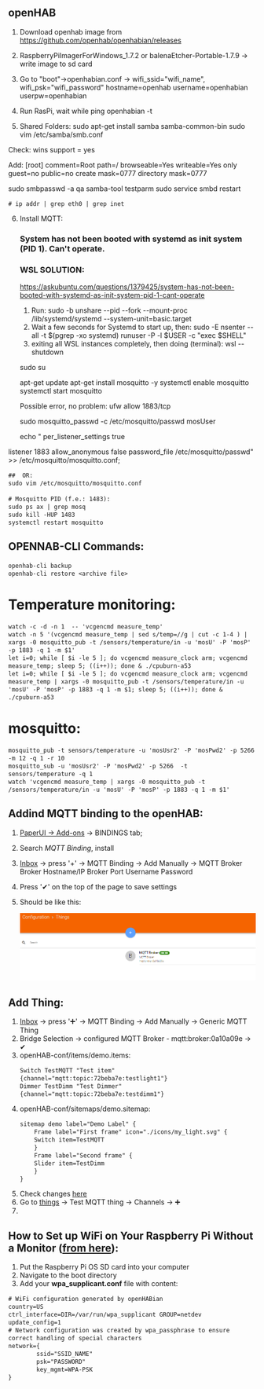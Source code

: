 ## openHAB

1. Download openhab image from https://github.com/openhab/openhabian/releases
2. RaspberryPiImagerForWindows_1.7.2 or balenaEtcher-Portable-1.7.9 -> write image to sd card
3. Go to "boot"->openhabian.conf -> wifi_ssid="wifi_name", wifi_psk="wifi_password"
	hostname=openhab
	username=openhabian
	userpw=openhabian
4. Run RasPi, wait while ping openhabian -t

5. Shared Folders: 
sudo apt-get install samba samba-common-bin
sudo vim /etc/samba/smb.conf

Check:
wins support = yes

Add:
[root]
  comment=Root
  path=/
  browseable=Yes
  writeable=Yes
  only guest=no
  public=no
  create mask=0777
  directory mask=0777

sudo smbpasswd -a qa
samba-tool testparm
sudo service smbd restart

	# ip addr | grep eth0 | grep inet
	
6. Install MQTT:
	### System has not been booted with systemd as init system (PID 1). Can't operate. 
	### WSL SOLUTION:
	https://askubuntu.com/questions/1379425/system-has-not-been-booted-with-systemd-as-init-system-pid-1-cant-operate
	1. Run:
	sudo -b unshare --pid --fork --mount-proc /lib/systemd/systemd --system-unit=basic.target
	2. Wait a few seconds for Systemd to start up, then:
	sudo -E nsenter --all -t $(pgrep -xo systemd) runuser -P -l $USER -c "exec $SHELL"
	3. exiting all WSL instances completely, then doing (terminal):
	wsl --shutdown
	
	
	
	sudo su

	apt-get update
	apt-get install mosquitto -y
	systemctl enable mosquitto
	systemctl start mosquitto
	
	Possible error, no problem:
	ufw allow 1883/tcp	
	
	sudo mosquitto_passwd -c /etc/mosquitto/passwd mosUser
	
	echo "
per_listener_settings true

listener 1883
allow_anonymous false
password_file /etc/mosquitto/passwd"  >> /etc/mosquitto/mosquitto.conf;
	
	##	OR:
	sudo vim /etc/mosquitto/mosquitto.conf

	# Mosquitto PID (f.e.: 1483):
	sudo ps ax | grep mosq
	sudo kill -HUP 1483
	systemctl restart mosquitto



## OPENNAB-CLI Commands:
	openhab-cli backup
	openhab-cli restore <archive file>

# Temperature monitoring:
	watch -c -d -n 1  -- 'vcgencmd measure_temp'
	watch -n 5 '(vcgencmd measure_temp | sed s/temp=//g | cut -c 1-4 ) | xargs -0 mosquitto_pub -t /sensors/temperature/in -u 'mosU' -P 'mosP' -p 1883 -q 1 -m $1'
	let i=0; while [ $i -le 5 ]; do vcgencmd measure_clock arm; vcgencmd measure_temp; sleep 5; ((i++)); done & ./cpuburn-a53
	let i=0; while [ $i -le 5 ]; do vcgencmd measure_clock arm; vcgencmd measure_temp | xargs -0 mosquitto_pub -t /sensors/temperature/in -u 'mosU' -P 'mosP' -p 1883 -q 1 -m $1; sleep 5; ((i++)); done & ./cpuburn-a53

# mosquitto:
	mosquitto_pub -t sensors/temperature -u 'mosUsr2' -P 'mosPwd2' -p 5266 -m 12 -q 1 -r 10	
	mosquitto_sub -u 'mosUsr2' -P 'mosPwd2' -p 5266  -t sensors/temperature -q 1
	watch 'vcgencmd measure_temp | xargs -0 mosquitto_pub -t /sensors/temperature/in -u 'mosU' -P 'mosP' -p 1883 -q 1 -m $1'



## Addind MQTT binding to the openHAB:
1. [PaperUI -> Add-ons](http://openhabian:8080/paperui/index.html#/extensions) -> BINDINGS tab;
2. Search *MQTT Binding*, install
3. [Inbox](http://openhabian:8080/paperui/index.html#/inbox/search) -> press '+' -> MQTT Binding -> Add Manually -> MQTT Broker
	Broker Hostname/IP
	Broker Port
	Username
	Password
4. Press '✔' on the top of the page to save settings
5. Should be like this:
	
	![](https://raw.githubusercontent.com/ZubashenkoRuslan/openHAB/main/img/mqtt_broker_added.png)

## Add Thing:
1. [Inbox](http://openhabian:8080/paperui/index.html#/inbox/search) -> press '➕' -> MQTT Binding -> Add Manually -> Generic MQTT Thing
2. Bridge Selection -> configured MQTT Broker - mqtt:broker:0a10a09e -> ✔
3. openHAB-conf/items/demo.items: 
	```
	Switch TestMQTT "Test item" {channel="mqtt:topic:72beba7e:testlight1"}
	Dimmer TestDimm "Test Dimmer" {channel="mqtt:topic:72beba7e:testdimm1"}
	```
4. openHAB-conf/sitemaps/demo.sitemap:
	```
	sitemap demo label="Demo Label" {
	    Frame label="First frame" icon="./icons/my_light.svg" {
		Switch item=TestMQTT
	    }
	    Frame label="Second frame" {
		Slider item=TestDimm
	    }
	}
	```
5. Check changes [here](http://openhabian:8080/basicui/app?sitemap=demo)
6. Go to [things](http://openhabian:8080/paperui/index.html#/configuration/things) -> Test MQTT thing -> Channels -> ➕
7. 

## How to Set up WiFi on Your Raspberry Pi Without a Monitor ([from here](https://howchoo.com/g/ndy1zte2yjn/how-to-set-up-wifi-on-your-raspberry-pi-without-ethernet)):
1. Put the Raspberry Pi OS SD card into your computer
2. Navigate to the boot directory
3. Add your **wpa_supplicant.conf** file with content:
```
# WiFi configuration generated by openHABian
country=US
ctrl_interface=DIR=/var/run/wpa_supplicant GROUP=netdev
update_config=1
# Network configuration was created by wpa_passphrase to ensure correct handling of special characters
network={
        ssid="SSID_NAME"
        psk="PASSWORD"
        key_mgmt=WPA-PSK
}
```
